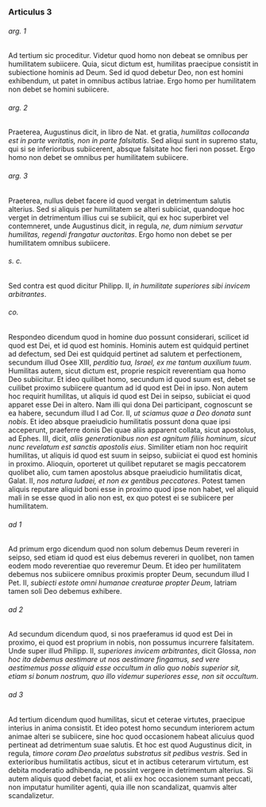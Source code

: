### Articulus 3

###### arg. 1
Ad tertium sic proceditur. Videtur quod homo non debeat se omnibus per humilitatem subiicere. Quia, sicut dictum est, humilitas praecipue consistit in subiectione hominis ad Deum. Sed id quod debetur Deo, non est homini exhibendum, ut patet in omnibus actibus latriae. Ergo homo per humilitatem non debet se homini subiicere.

###### arg. 2
Praeterea, Augustinus dicit, in libro de Nat. et gratia, *humilitas collocanda est in parte veritatis, non in parte falsitatis*. Sed aliqui sunt in supremo statu, qui si se inferioribus subiicerent, absque falsitate hoc fieri non posset. Ergo homo non debet se omnibus per humilitatem subiicere.

###### arg. 3
Praeterea, nullus debet facere id quod vergat in detrimentum salutis alterius. Sed si aliquis per humilitatem se alteri subiiciat, quandoque hoc verget in detrimentum illius cui se subiicit, qui ex hoc superbiret vel contemneret, unde Augustinus dicit, in regula, *ne, dum nimium servatur humilitas, regendi frangatur auctoritas*. Ergo homo non debet se per humilitatem omnibus subiicere.

###### s. c.
Sed contra est quod dicitur Philipp. II, *in humilitate superiores sibi invicem arbitrantes*.

###### co.
Respondeo dicendum quod in homine duo possunt considerari, scilicet id quod est Dei, et id quod est hominis. Hominis autem est quidquid pertinet ad defectum, sed Dei est quidquid pertinet ad salutem et perfectionem, secundum illud Osee XIII, *perditio tua, Israel, ex me tantum auxilium tuum*. Humilitas autem, sicut dictum est, proprie respicit reverentiam qua homo Deo subiicitur. Et ideo quilibet homo, secundum id quod suum est, debet se cuilibet proximo subiicere quantum ad id quod est Dei in ipso. Non autem hoc requirit humilitas, ut aliquis id quod est Dei in seipso, subiiciat ei quod apparet esse Dei in altero. Nam illi qui dona Dei participant, cognoscunt se ea habere, secundum illud I ad Cor. II, *ut sciamus quae a Deo donata sunt nobis*. Et ideo absque praeiudicio humilitatis possunt dona quae ipsi acceperunt, praeferre donis Dei quae aliis apparent collata, sicut apostolus, ad Ephes. III, dicit, *aliis generationibus non est agnitum filiis hominum, sicut nunc revelatum est sanctis apostolis eius*. Similiter etiam non hoc requirit humilitas, ut aliquis id quod est suum in seipso, subiiciat ei quod est hominis in proximo. Alioquin, oporteret ut quilibet reputaret se magis peccatorem quolibet alio, cum tamen apostolus absque praeiudicio humilitatis dicat, Galat. II, *nos natura Iudaei, et non ex gentibus peccatores*. Potest tamen aliquis reputare aliquid boni esse in proximo quod ipse non habet, vel aliquid mali in se esse quod in alio non est, ex quo potest ei se subiicere per humilitatem.

###### ad 1
Ad primum ergo dicendum quod non solum debemus Deum revereri in seipso, sed etiam id quod est eius debemus revereri in quolibet, non tamen eodem modo reverentiae quo reveremur Deum. Et ideo per humilitatem debemus nos subiicere omnibus proximis propter Deum, secundum illud I Pet. II, *subiecti estote omni humanae creaturae propter Deum*, latriam tamen soli Deo debemus exhibere.

###### ad 2
Ad secundum dicendum quod, si nos praeferamus id quod est Dei in proximo, ei quod est proprium in nobis, non possumus incurrere falsitatem. Unde super illud Philipp. II, *superiores invicem arbitrantes*, dicit Glossa, *non hoc ita debemus aestimare ut nos aestimare fingamus, sed vere aestimemus posse aliquid esse occultum in alio quo nobis superior sit, etiam si bonum nostrum, quo illo videmur superiores esse, non sit occultum*.

###### ad 3
Ad tertium dicendum quod humilitas, sicut et ceterae virtutes, praecipue interius in anima consistit. Et ideo potest homo secundum interiorem actum animae alteri se subiicere, sine hoc quod occasionem habeat alicuius quod pertineat ad detrimentum suae salutis. Et hoc est quod Augustinus dicit, in regula, *timore coram Deo praelatus substratus sit pedibus vestris*. Sed in exterioribus humilitatis actibus, sicut et in actibus ceterarum virtutum, est debita moderatio adhibenda, ne possint vergere in detrimentum alterius. Si autem aliquis quod debet faciat, et alii ex hoc occasionem sumant peccati, non imputatur humiliter agenti, quia ille non scandalizat, quamvis alter scandalizetur.

